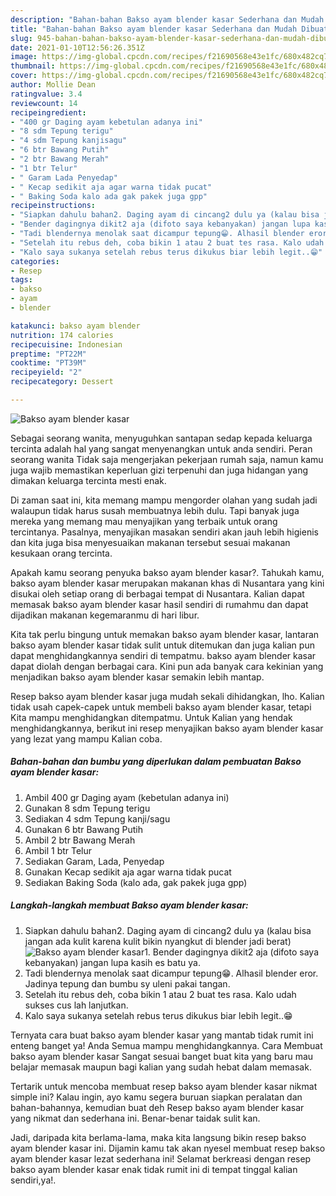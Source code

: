```yaml
---
description: "Bahan-bahan Bakso ayam blender kasar Sederhana dan Mudah Dibuat"
title: "Bahan-bahan Bakso ayam blender kasar Sederhana dan Mudah Dibuat"
slug: 945-bahan-bahan-bakso-ayam-blender-kasar-sederhana-dan-mudah-dibuat
date: 2021-01-10T12:56:26.351Z
image: https://img-global.cpcdn.com/recipes/f21690568e43e1fc/680x482cq70/bakso-ayam-blender-kasar-foto-resep-utama.jpg
thumbnail: https://img-global.cpcdn.com/recipes/f21690568e43e1fc/680x482cq70/bakso-ayam-blender-kasar-foto-resep-utama.jpg
cover: https://img-global.cpcdn.com/recipes/f21690568e43e1fc/680x482cq70/bakso-ayam-blender-kasar-foto-resep-utama.jpg
author: Mollie Dean
ratingvalue: 3.4
reviewcount: 14
recipeingredient:
- "400 gr Daging ayam kebetulan adanya ini"
- "8 sdm Tepung terigu"
- "4 sdm Tepung kanjisagu"
- "6 btr Bawang Putih"
- "2 btr Bawang Merah"
- "1 btr Telur"
- " Garam Lada Penyedap"
- " Kecap sedikit aja agar warna tidak pucat"
- " Baking Soda kalo ada gak pakek juga gpp"
recipeinstructions:
- "Siapkan dahulu bahan2. Daging ayam di cincang2 dulu ya (kalau bisa jangan ada kulit karena kulit bikin nyangkut di blender jadi berat)"
- "Bender dagingnya dikit2 aja (difoto saya kebanyakan) jangan lupa kasih es batu ya."
- "Tadi blendernya menolak saat dicampur tepung😁. Alhasil blender eror. Jadinya tepung dan bumbu sy uleni pakai tangan."
- "Setelah itu rebus deh, coba bikin 1 atau 2 buat tes rasa. Kalo udah sukses cus lah lanjutkan."
- "Kalo saya sukanya setelah rebus terus dikukus biar lebih legit..😁"
categories:
- Resep
tags:
- bakso
- ayam
- blender

katakunci: bakso ayam blender 
nutrition: 174 calories
recipecuisine: Indonesian
preptime: "PT22M"
cooktime: "PT39M"
recipeyield: "2"
recipecategory: Dessert

---
```



![Bakso ayam blender kasar](https://img-global.cpcdn.com/recipes/f21690568e43e1fc/680x482cq70/bakso-ayam-blender-kasar-foto-resep-utama.jpg)

Sebagai seorang wanita, menyuguhkan santapan sedap kepada keluarga tercinta adalah hal yang sangat menyenangkan untuk anda sendiri. Peran seorang  wanita Tidak saja mengerjakan pekerjaan rumah saja, namun kamu juga wajib memastikan keperluan gizi terpenuhi dan juga hidangan yang dimakan keluarga tercinta mesti enak.

Di zaman  saat ini, kita memang mampu mengorder olahan yang sudah jadi walaupun tidak harus susah membuatnya lebih dulu. Tapi banyak juga mereka yang memang mau menyajikan yang terbaik untuk orang tercintanya. Pasalnya, menyajikan masakan sendiri akan jauh lebih higienis dan kita juga bisa menyesuaikan makanan tersebut sesuai makanan kesukaan orang tercinta. 



Apakah kamu seorang penyuka bakso ayam blender kasar?. Tahukah kamu, bakso ayam blender kasar merupakan makanan khas di Nusantara yang kini disukai oleh setiap orang di berbagai tempat di Nusantara. Kalian dapat memasak bakso ayam blender kasar hasil sendiri di rumahmu dan dapat dijadikan makanan kegemaranmu di hari libur.

Kita tak perlu bingung untuk memakan bakso ayam blender kasar, lantaran bakso ayam blender kasar tidak sulit untuk ditemukan dan juga kalian pun dapat menghidangkannya sendiri di tempatmu. bakso ayam blender kasar dapat diolah dengan berbagai cara. Kini pun ada banyak cara kekinian yang menjadikan bakso ayam blender kasar semakin lebih mantap.

Resep bakso ayam blender kasar juga mudah sekali dihidangkan, lho. Kalian tidak usah capek-capek untuk membeli bakso ayam blender kasar, tetapi Kita mampu menghidangkan ditempatmu. Untuk Kalian yang hendak menghidangkannya, berikut ini resep menyajikan bakso ayam blender kasar yang lezat yang mampu Kalian coba.

<!--inarticleads1-->

##### Bahan-bahan dan bumbu yang diperlukan dalam pembuatan Bakso ayam blender kasar:

1. Ambil 400 gr Daging ayam (kebetulan adanya ini)
1. Gunakan 8 sdm Tepung terigu
1. Sediakan 4 sdm Tepung kanji/sagu
1. Gunakan 6 btr Bawang Putih
1. Ambil 2 btr Bawang Merah
1. Ambil 1 btr Telur
1. Sediakan  Garam, Lada, Penyedap
1. Gunakan  Kecap sedikit aja agar warna tidak pucat
1. Sediakan  Baking Soda (kalo ada, gak pakek juga gpp)




<!--inarticleads2-->

##### Langkah-langkah membuat Bakso ayam blender kasar:

1. Siapkan dahulu bahan2. Daging ayam di cincang2 dulu ya (kalau bisa jangan ada kulit karena kulit bikin nyangkut di blender jadi berat)
<img src="https://img-global.cpcdn.com/steps/4db7afdb83f57a9a/160x128cq70/bakso-ayam-blender-kasar-langkah-memasak-1-foto.jpg" alt="Bakso ayam blender kasar">1. Bender dagingnya dikit2 aja (difoto saya kebanyakan) jangan lupa kasih es batu ya.
1. Tadi blendernya menolak saat dicampur tepung😁. Alhasil blender eror. Jadinya tepung dan bumbu sy uleni pakai tangan.
1. Setelah itu rebus deh, coba bikin 1 atau 2 buat tes rasa. Kalo udah sukses cus lah lanjutkan.
1. Kalo saya sukanya setelah rebus terus dikukus biar lebih legit..😁




Ternyata cara buat bakso ayam blender kasar yang mantab tidak rumit ini enteng banget ya! Anda Semua mampu menghidangkannya. Cara Membuat bakso ayam blender kasar Sangat sesuai banget buat kita yang baru mau belajar memasak maupun bagi kalian yang sudah hebat dalam memasak.

Tertarik untuk mencoba membuat resep bakso ayam blender kasar nikmat simple ini? Kalau ingin, ayo kamu segera buruan siapkan peralatan dan bahan-bahannya, kemudian buat deh Resep bakso ayam blender kasar yang nikmat dan sederhana ini. Benar-benar taidak sulit kan. 

Jadi, daripada kita berlama-lama, maka kita langsung bikin resep bakso ayam blender kasar ini. Dijamin kamu tak akan nyesel membuat resep bakso ayam blender kasar lezat sederhana ini! Selamat berkreasi dengan resep bakso ayam blender kasar enak tidak rumit ini di tempat tinggal kalian sendiri,ya!.

